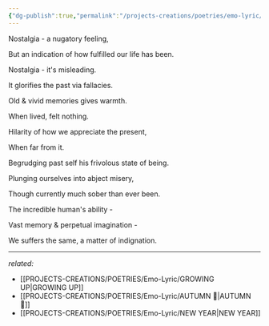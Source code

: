 ```yaml
---
{"dg-publish":true,"permalink":"/projects-creations/poetries/emo-lyric/nostalgia/","created":"2025-03-05T19:11:33.139+05:30","updated":"2025-03-11T15:31:55.657+05:30"}
---
```


Nostalgia - a nugatory feeling,

But an indication of how fulfilled our life has been.

Nostalgia - it's misleading.

It glorifies the past via fallacies.

Old & vivid memories gives warmth.

When lived, felt nothing.

Hilarity of how we appreciate the present,

When far from it.

Begrudging past self his frivolous state of being.

Plunging ourselves into abject misery,

Though currently much sober than ever been.

The incredible human's ability -

Vast memory & perpetual imagination -

We suffers the same, a matter of indignation.

___

*related:*
- [[PROJECTS-CREATIONS/POETRIES/Emo-Lyric/GROWING UP\|GROWING UP]]
- [[PROJECTS-CREATIONS/POETRIES/Emo-Lyric/AUTUMN 🍂\|AUTUMN 🍂]]
- [[PROJECTS-CREATIONS/POETRIES/Emo-Lyric/NEW YEAR\|NEW YEAR]]